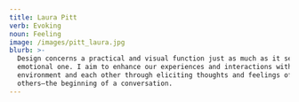 ```yaml
---
title: Laura Pitt
verb: Evoking
noun: Feeling
image: /images/pitt_laura.jpg
blurb: >-
  Design concerns a practical and visual function just as much as it serves an
  emotional one. I aim to enhance our experiences and interactions with our
  environment and each other through eliciting thoughts and feelings of
  others—the beginning of a conversation.
---
```


